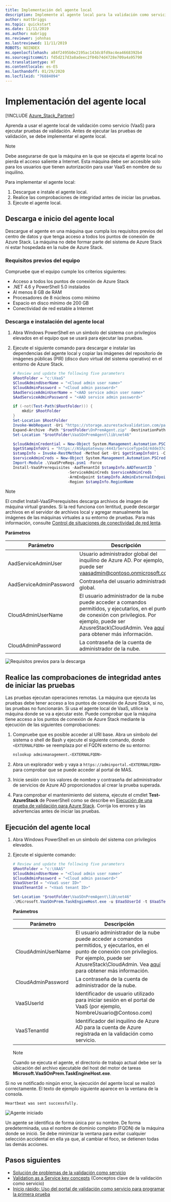 ```yaml
---
title: Implementación del agente local
description: Implemente al agente local para la validación como servicio de Azure Stack.
author: mattbriggs
ms.topic: quickstart
ms.date: 11/11/2019
ms.author: mabrigg
ms.reviewer: johnhas
ms.lastreviewed: 11/11/2019
ROBOTS: NOINDEX
ms.openlocfilehash: a84f2495b0e2195ac143dc8fd9ac4ea4668392b4
ms.sourcegitcommit: fd5d217d3a8adeec2f04b74d4728e709a4a95790
ms.translationtype: HT
ms.contentlocale: es-ES
ms.lasthandoff: 01/29/2020
ms.locfileid: "76884094"
---
```

# <a name="deploy-the-local-agent"></a>Implementación del agente local

[!INCLUDE [Azure_Stack_Partner](./includes/azure-stack-partner-appliesto.md)]

Aprenda a usar el agente local de validación como servicio (VaaS) para ejecutar pruebas de validación. Antes de ejecutar las pruebas de validación, se debe implementar el agente local.

> [!Note]  
> Debe asegurarse de que la máquina en la que se ejecuta el agente local no pierda el acceso saliente a Internet. Esta máquina debe ser accesible solo para los usuarios que tienen autorización para usar VaaS en nombre de su inquilino.

Para implementar el agente local:

1. Descargue e instale el agente local.
2. Realice las comprobaciones de integridad antes de iniciar las pruebas.
3. Ejecute el agente local.

## <a name="download-and-start-the-local-agent"></a>Descarga e inicio del agente local

Descargue el agente en una máquina que cumpla los requisitos previos del centro de datos y que tenga acceso a todos los puntos de conexión de Azure Stack. La máquina no debe formar parte del sistema de Azure Stack ni estar hospedada en la nube de Azure Stack.

### <a name="machine-prerequisites"></a>Requisitos previos del equipo

Compruebe que el equipo cumple los criterios siguientes:

- Acceso a todos los puntos de conexión de Azure Stack
- .NET 4.6 y PowerShell 5.0 instalados
- Al menos 8 GB de RAM
- Procesadores de 8 núcleos como mínimo
- Espacio en disco mínimo de 200 GB
- Conectividad de red estable a Internet

### <a name="download-and-install-the-local-agent"></a>Descarga e instalación del agente local

1. Abra Windows PowerShell en un símbolo del sistema con privilegios elevados en el equipo que se usará para ejecutar las pruebas.
2. Ejecute el siguiente comando para descargar e instalar las dependencias del agente local y copiar las imágenes del repositorio de imágenes públicas (PIR) (disco duro virtual del sistema operativo) en el entorno de Azure Stack.

    ```powershell
    # Review and update the following five parameters
    $RootFolder = "c:\VaaS"
    $CloudAdmindUserName = "<Cloud admin user name>"
    $CloudAdminPassword = "<Cloud admin password>"
    $AadServiceAdminUserName = "<AAD service admin user name>"
    $AadServiceAdminPassword = "<AAD service admin password>"

    if (-not(Test-Path($RootFolder))) {
        mkdir $RootFolder
    }
    Set-Location $RootFolder
    Invoke-WebRequest -Uri "https://storage.azurestackvalidation.com/packages/Microsoft.VaaSOnPrem.TaskEngineHost.latest.nupkg" -outfile "$rootFolder\OnPremAgent.zip"
    Expand-Archive -Path "$rootFolder\OnPremAgent.zip" -DestinationPath "$rootFolder\VaaSOnPremAgent" -Force
    Set-Location "$rootFolder\VaaSOnPremAgent\lib\net46"

    $cloudAdminCredential = New-Object System.Management.Automation.PSCredential($cloudAdmindUserName, (ConvertTo-SecureString $cloudAdminPassword -AsPlainText -Force))
    $getStampInfoUri = "https://ASAppGateway:4443/ServiceTypeId/4dde37cc-6ee0-4d75-9444-7061e156507f/CloudDefinition/GetStampInformation" 
    $stampInfo = Invoke-RestMethod -Method Get -Uri $getStampInfoUri -Credential $cloudAdminCredential -ErrorAction Stop
    $serviceAdminCreds = New-Object System.Management.Automation.PSCredential $aadServiceAdminUserName, (ConvertTo-SecureString $aadServiceAdminPassword -AsPlainText -Force)
    Import-Module .\VaaSPreReqs.psm1 -Force
    Install-VaaSPrerequisites -AadTenantId $stampInfo.AADTenantID `
                            -ServiceAdminCreds $serviceAdminCreds `
                            -ArmEndpoint $stampInfo.AdminExternalEndpoints.AdminResourceManager `
                            -Region $stampInfo.RegionName
    ```

> [!Note]  
> El cmdlet Install-VaaSPrerequisites descarga archivos de imagen de máquina virtual grandes. Si la red funciona con lentitud, puede descargar archivos en el servidor de archivos local y agregar manualmente las imágenes de las máquinas virtuales a su entorno de pruebas. Para más información, consulte [Control de situaciones de conectividad de red lenta](azure-stack-vaas-troubleshoot.md#handle-slow-network-connectivity).

**Parámetros**

| Parámetro | Descripción |
| --- | --- |
| AadServiceAdminUser | Usuario administrador global del inquilino de Azure AD. Por ejemplo, puede ser vaasadmin@contoso.onmicrosoft.com. |
| AadServiceAdminPassword | Contraseña del usuario administrador global. |
| CloudAdminUserName | El usuario administrador de la nube puede acceder a comandos permitidos, y ejecutarlos, en el punto de conexión con privilegios. Por ejemplo, puede ser AzusreStack\CloudAdmin. Vea [aquí](azure-stack-vaas-parameters.md) para obtener más información. |
| CloudAdminPassword | La contraseña de la cuenta de administrador de la nube.|

![Requisitos previos para la descarga](media/installing-prereqs.png)

## <a name="perform-sanity-checks-before-starting-the-tests"></a>Realice las comprobaciones de integridad antes de iniciar las pruebas

Las pruebas ejecutan operaciones remotas. La máquina que ejecuta las pruebas debe tener acceso a los puntos de conexión de Azure Stack, si no, las pruebas no funcionarán. Si usa el agente local de VaaS, utilice la máquina donde se va a ejecutar este. Puede comprobar que la máquina tiene acceso a los puntos de conexión de Azure Stack mediante la ejecución de las siguientes comprobaciones:

1. Compruebe que es posible acceder al URI base. Abra un símbolo del sistema o shell de Bash y ejecute el siguiente comando, donde `<EXTERNALFQDN>` se reemplaza por el FQDN externo de su entorno:

    ```bash
    nslookup adminmanagement.<EXTERNALFQDN>
    ```

2. Abra un explorador web y vaya a `https://adminportal.<EXTERNALFQDN>` para comprobar que se puede acceder al portal de MAS.

3. Inicie sesión con los valores de nombre y contraseña del administrador de servicios de Azure AD proporcionados al crear la prueba superada.

4. Para comprobar el mantenimiento del sistema, ejecute el cmdlet **Test-AzureStack** de PowerShell como se describe en [Ejecución de una prueba de validación para Azure Stack](../operator/azure-stack-diagnostic-test.md). Corrija los errores y las advertencias antes de iniciar las pruebas.

## <a name="run-the-local-agent"></a>Ejecución del agente local

1. Abra Windows PowerShell en un símbolo del sistema con privilegios elevados.

2. Ejecute el siguiente comando:

    ```powershell
   # Review and update the following five parameters
    $RootFolder = "c:\VAAS"
    $CloudAdmindUserName = "<Cloud admin user name>"
    $CloudAdminPassword = "<Cloud admin password>"
    $VaaSUserId = "<VaaS user ID>"
    $VaaSTenantId = "<VaaS tenant ID>"

    Set-Location "$rootFolder\VaaSOnPremAgent\lib\net46"
    .\Microsoft.VaaSOnPrem.TaskEngineHost.exe -u $VaaSUserId -t $VaaSTenantId -x $CloudAdmindUserName -y $CloudAdminPassword
    ```

      **Parámetros**  

    | Parámetro | Descripción |
    | --- | --- |
    | CloudAdminUserName | El usuario administrador de la nube puede acceder a comandos permitidos, y ejecutarlos, en el punto de conexión con privilegios. Por ejemplo, puede ser AzusreStack\CloudAdmin. Vea [aquí](azure-stack-vaas-parameters.md) para obtener más información. |
    | CloudAdminPassword | La contraseña de la cuenta de administrador de la nube.|
    | VaaSUserId | Identificador de usuario utilizado para iniciar sesión en el portal de VaaS (por ejemplo, NombreUsuario\@Contoso.com) |
    | VaaSTenantId | Identificador del inquilino de Azure AD para la cuenta de Azure registrada en la validación como servicio. |

    > [!Note]  
    > Cuando se ejecuta el agente, el directorio de trabajo actual debe ser la ubicación del archivo ejecutable del host del motor de tareas **Microsoft.VaaSOnPrem.TaskEngineHost.exe**.

Si no ve notificado ningún error, la ejecución del agente local se realizó correctamente. El texto de ejemplo siguiente aparece en la ventana de la consola.

`Heartbeat was sent successfully.`

![Agente iniciado](media/started-agent.png)

Un agente se identifica de forma única por su nombre. De forma predeterminada, usa el nombre de dominio completo (FQDN) de la máquina donde se inició. Se debe minimizar la ventana para evitar cualquier selección accidental en ella ya que, al cambiar el foco, se detienen todas las demás acciones.

## <a name="next-steps"></a>Pasos siguientes

- [Solución de problemas de la validación como servicio](azure-stack-vaas-troubleshoot.md)
- [Validation as a Service key concepts](azure-stack-vaas-key-concepts.md) (Conceptos clave de la validación como servicio)
- [Inicio rápido: Uso del portal de validación como servicio para programar la primera prueba](azure-stack-vaas-schedule-test-pass.md)